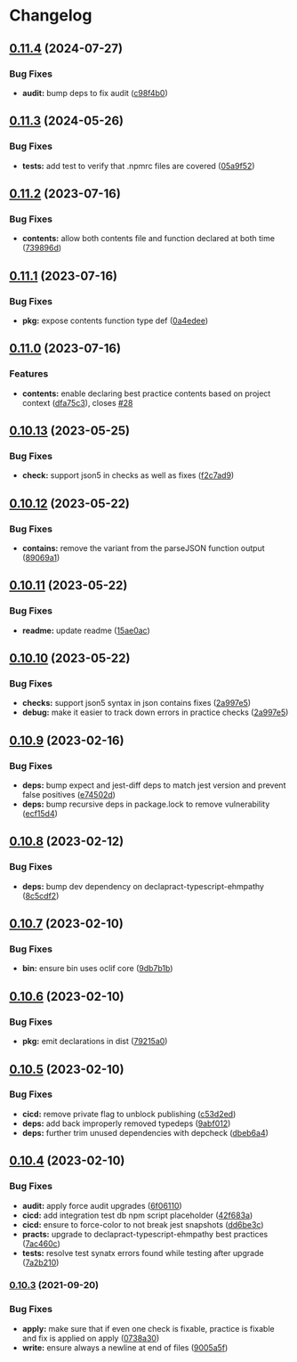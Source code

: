 # Changelog

## [0.11.4](https://github.com/ehmpathy/declapract/compare/v0.11.3...v0.11.4) (2024-07-27)


### Bug Fixes

* **audit:** bump deps to fix audit ([c98f4b0](https://github.com/ehmpathy/declapract/commit/c98f4b04f15d428694a60120d73572bc9aeb5dcc))

## [0.11.3](https://github.com/ehmpathy/declapract/compare/v0.11.2...v0.11.3) (2024-05-26)


### Bug Fixes

* **tests:** add test to verify that .npmrc files are covered ([05a9f52](https://github.com/ehmpathy/declapract/commit/05a9f5259a52ed990a37ae05e26ada3553316632))

## [0.11.2](https://github.com/ehmpathy/declapract/compare/v0.11.1...v0.11.2) (2023-07-16)


### Bug Fixes

* **contents:** allow both contents file and function declared at both time ([739896d](https://github.com/ehmpathy/declapract/commit/739896d6426844c764e4184bced2fc48bac25fcd))

## [0.11.1](https://github.com/ehmpathy/declapract/compare/v0.11.0...v0.11.1) (2023-07-16)


### Bug Fixes

* **pkg:** expose contents function type def ([0a4edee](https://github.com/ehmpathy/declapract/commit/0a4edee0615beb74782bb7626279cf2a5feecc38))

## [0.11.0](https://github.com/ehmpathy/declapract/compare/v0.10.13...v0.11.0) (2023-07-16)


### Features

* **contents:** enable declaring best practice contents based on project context ([dfa75c3](https://github.com/ehmpathy/declapract/commit/dfa75c33bf1ca73dcc77c9646cf2af38e294057a)), closes [#28](https://github.com/ehmpathy/declapract/issues/28)

## [0.10.13](https://github.com/ehmpathy/declapract/compare/v0.10.12...v0.10.13) (2023-05-25)


### Bug Fixes

* **check:** support json5 in checks as well as fixes ([f2c7ad9](https://github.com/ehmpathy/declapract/commit/f2c7ad9ca975afc5db29570fcb703ad8b6a5e0c8))

## [0.10.12](https://github.com/ehmpathy/declapract/compare/v0.10.11...v0.10.12) (2023-05-22)


### Bug Fixes

* **contains:** remove the variant from the parseJSON function output ([89069a1](https://github.com/ehmpathy/declapract/commit/89069a1035f579be6242e0edbbd8d703de28e734))

## [0.10.11](https://github.com/ehmpathy/declapract/compare/v0.10.10...v0.10.11) (2023-05-22)


### Bug Fixes

* **readme:** update readme ([15ae0ac](https://github.com/ehmpathy/declapract/commit/15ae0ac97b00389861555acf6f3acd2448371ac5))

## [0.10.10](https://github.com/ehmpathy/declapract/compare/v0.10.9...v0.10.10) (2023-05-22)


### Bug Fixes

* **checks:** support json5 syntax in json contains fixes ([2a997e5](https://github.com/ehmpathy/declapract/commit/2a997e531e71ea719606b84e2efc5e1dfb245c15))
* **debug:** make it easier to track down errors in practice checks ([2a997e5](https://github.com/ehmpathy/declapract/commit/2a997e531e71ea719606b84e2efc5e1dfb245c15))

## [0.10.9](https://github.com/ehmpathy/declapract/compare/v0.10.8...v0.10.9) (2023-02-16)


### Bug Fixes

* **deps:** bump expect and jest-diff deps to match jest version and prevent false positives ([e74502d](https://github.com/ehmpathy/declapract/commit/e74502d904d111a61f4eb9116b1c4305869c440f))
* **deps:** bump recursive deps in package.lock to remove vulnerability ([ecf15d4](https://github.com/ehmpathy/declapract/commit/ecf15d46cb904ccead48219e7d9031d9886fe971))

## [0.10.8](https://github.com/ehmpathy/declapract/compare/v0.10.7...v0.10.8) (2023-02-12)


### Bug Fixes

* **deps:** bump dev dependency on declapract-typescript-ehmpathy ([8c5cdf2](https://github.com/ehmpathy/declapract/commit/8c5cdf227a8fe5d97b4783c5aeeb6844165dbed6))

## [0.10.7](https://github.com/ehmpathy/declapract/compare/v0.10.6...v0.10.7) (2023-02-10)


### Bug Fixes

* **bin:** ensure bin uses oclif core ([9db7b1b](https://github.com/ehmpathy/declapract/commit/9db7b1b007080a7517b04bfb541504456a2fa5d9))

## [0.10.6](https://github.com/ehmpathy/declapract/compare/v0.10.5...v0.10.6) (2023-02-10)


### Bug Fixes

* **pkg:** emit declarations in dist ([79215a0](https://github.com/ehmpathy/declapract/commit/79215a00f3a673274e1de6166dfdd31a82f725ed))

## [0.10.5](https://github.com/ehmpathy/declapract/compare/v0.10.4...v0.10.5) (2023-02-10)


### Bug Fixes

* **cicd:** remove private flag to unblock publishing ([c53d2ed](https://github.com/ehmpathy/declapract/commit/c53d2ed1e15a5354bb8fbd9c65dad996b2e32937))
* **deps:** add back improperly removed typedeps ([9abf012](https://github.com/ehmpathy/declapract/commit/9abf012fddaef33ad514e6894bb67cf4877a1552))
* **deps:** further trim unused dependencies with depcheck ([dbeb6a4](https://github.com/ehmpathy/declapract/commit/dbeb6a4e29fc06ea93f7d34add0618155fb5cd39))

## [0.10.4](https://github.com/ehmpathy/declapract/compare/v0.10.3...v0.10.4) (2023-02-10)


### Bug Fixes

* **audit:** apply force audit upgrades ([6f06110](https://github.com/ehmpathy/declapract/commit/6f06110321b3e2281d416faf75841f9f4bbbc6dc))
* **cicd:** add integration test db npm script placeholder ([42f683a](https://github.com/ehmpathy/declapract/commit/42f683a9460cf661bba951a91dd733726dd92fc7))
* **cicd:** ensure to force-color to not break jest snapshots ([dd6be3c](https://github.com/ehmpathy/declapract/commit/dd6be3c055b84a9c1a3264502405a86094495781))
* **practs:** upgrade to declapract-typescript-ehmpathy best practices ([7ac460c](https://github.com/ehmpathy/declapract/commit/7ac460c17afad826e1fb92e91403d071e4e564d6))
* **tests:** resolve test synatx errors found while testing after upgrade ([7a2b210](https://github.com/ehmpathy/declapract/commit/7a2b21001dbefdd7c3c66f04c58d56bafbc58f2e))

### [0.10.3](https://www.github.com/uladkasach/declapract/compare/v0.10.2...v0.10.3) (2021-09-20)


### Bug Fixes

* **apply:** make sure that if even one check is fixable, practice is fixable and fix is applied on apply ([0738a30](https://www.github.com/uladkasach/declapract/commit/0738a30864503f14fa1d67149531994cfcd4158f))
* **write:** ensure always a newline at end of files ([9005a5f](https://www.github.com/uladkasach/declapract/commit/9005a5fa93835fa6b772c432021387f7afea914c))
